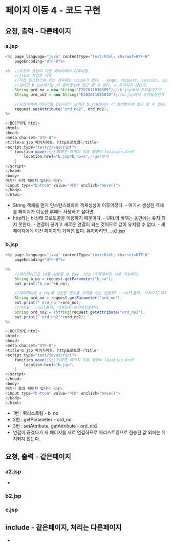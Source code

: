 # 페이지 이동 4 - 코드 구현

## 요청, 출력 - 다른페이지

### a.jsp

```java
<%@ page language="java" contentType="text/html; charset=UTF-8"
    pageEncoding="UTF-8"%>
    
<%  //요청과 응답이 다른 페이지에서 이루어짐
	//jsp로 작성한 이유
	//직접 인스턴스화 하는 경우에는 scope가 없다. --page, request, session, application
	//넘어간 b.jsp에서는 이 멤버변수에 접근 할 수 없다. = 유지되지 않는다.
	String ord_no = new String("E202011030005");//b.jsp에서 유지될것인가
	String ord_no2 = new String("E202011030010");//b.jsp에서 유지될것인가
	
	//요청객체에 데이터를 담는다면? 넘어간 b.jsp에서는 이 멤버변수에 접근 할 수 없다. = 유지되지 않는다.
	request.setAttribute("ord_no2", ord_no2);
%>
    
<!DOCTYPE html>
<html>
<head>
<meta charset="UTF-8">
<title>a.jsp 페이지이동, http프로토콜</title>
<script type="text/javascript">
	function move(){//JS표준 페이지 이동 명령어 location.href
		location.href="b.jsp?b_no=5";//get방식
	}
</script>
</head>
<body>
여기가 시작 페이지 입니다.<br>
<input type="button" value="이동" onclick="move()">
</body>
</html>
```

* String 객체를 먼저 인스턴스화하여 객체생성이 이루어졌다. - 여기서 생성된 객체를 페이지가 이동한 후에도 사용하고 싶다면, 
* http라는 비상태 프로토콜을 이용하기 때문이다. - URL이 바뀌는 동안에는 유지 되지 못한다.  - 연결이 끊기고 새로운 연결이 되는 것이므로 값이 유지될 수 없다. - 새 페이지에게 이전 페이지의 기억은 없다. 유지하려면....a2.jsp

### b.jsp

```java
<%@ page language="java" contentType="text/html; charset=UTF-8"
    pageEncoding="UTF-8"%>
    
<%	
	//파라미터값은 id를 사용할 수 없다. id는 UI쪽에서만 사용 가능하다.
	String b_no = request.getParameter("b_no");
	out.print("b_no:"+b_no);
	
	//파라미터로 a.jsp에 선언된 변수를 가져올 수는 있을까? --null출력, 가져오지-유지되지못한다.
	String ord_no = request.getParameter("ord_no");
	out.print(" ord_no:"+ord_no);
	//이것도 --null출력, 가져오지-유지되지못한다.
	String ord_no2 = (String)request.getAttribute("ord_no2");
	out.print(" ord_no2:"+ord_no2);
%>
   
<!DOCTYPE html>
<html>
<head>
<meta charset="UTF-8">
<title>b.jsp 페이지이동, http프로토콜</title>
<script type="text/javascript">
	function move(){//JS표준 페이지 이동 명령어 location.href
		location.href="b.jsp";
	}
</script>
</head>
<body>
여기가 결과 페이지 입니다.<br>
<input type="button" value="이동" onclick="move()">
</body>
</html>
```

* 1번 : 쿼리스트링 - b\_no
* 2번 : getParameter - ord\_no
* 3번 : setAttribute, getAttribute - ord\_no2
* 연결이 끊겼다가 새 페이지를 새로 연결하므로 쿼리스트링으로 전송된 값 외에는 유지되지 않는다.

## 요청, 출력 - 같은페이지

### a2.jsp

* 
### b2.jsp

### c.jsp

## include  - 같은페이지, 처리는 다른페이지

* 
